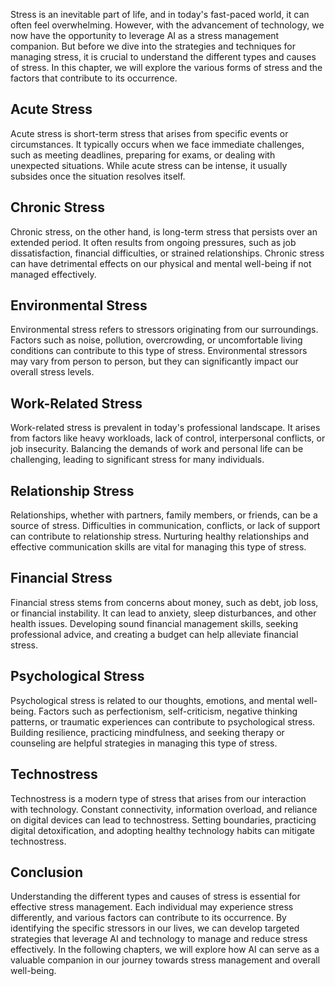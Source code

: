 
Stress is an inevitable part of life, and in today's fast-paced world, it can often feel overwhelming. However, with the advancement of technology, we now have the opportunity to leverage AI as a stress management companion. But before we dive into the strategies and techniques for managing stress, it is crucial to understand the different types and causes of stress. In this chapter, we will explore the various forms of stress and the factors that contribute to its occurrence.

## Acute Stress

Acute stress is short-term stress that arises from specific events or circumstances. It typically occurs when we face immediate challenges, such as meeting deadlines, preparing for exams, or dealing with unexpected situations. While acute stress can be intense, it usually subsides once the situation resolves itself.

## Chronic Stress

Chronic stress, on the other hand, is long-term stress that persists over an extended period. It often results from ongoing pressures, such as job dissatisfaction, financial difficulties, or strained relationships. Chronic stress can have detrimental effects on our physical and mental well-being if not managed effectively.

## Environmental Stress

Environmental stress refers to stressors originating from our surroundings. Factors such as noise, pollution, overcrowding, or uncomfortable living conditions can contribute to this type of stress. Environmental stressors may vary from person to person, but they can significantly impact our overall stress levels.

## Work-Related Stress

Work-related stress is prevalent in today's professional landscape. It arises from factors like heavy workloads, lack of control, interpersonal conflicts, or job insecurity. Balancing the demands of work and personal life can be challenging, leading to significant stress for many individuals.

## Relationship Stress

Relationships, whether with partners, family members, or friends, can be a source of stress. Difficulties in communication, conflicts, or lack of support can contribute to relationship stress. Nurturing healthy relationships and effective communication skills are vital for managing this type of stress.

## Financial Stress

Financial stress stems from concerns about money, such as debt, job loss, or financial instability. It can lead to anxiety, sleep disturbances, and other health issues. Developing sound financial management skills, seeking professional advice, and creating a budget can help alleviate financial stress.

## Psychological Stress

Psychological stress is related to our thoughts, emotions, and mental well-being. Factors such as perfectionism, self-criticism, negative thinking patterns, or traumatic experiences can contribute to psychological stress. Building resilience, practicing mindfulness, and seeking therapy or counseling are helpful strategies in managing this type of stress.

## Technostress

Technostress is a modern type of stress that arises from our interaction with technology. Constant connectivity, information overload, and reliance on digital devices can lead to technostress. Setting boundaries, practicing digital detoxification, and adopting healthy technology habits can mitigate technostress.

## Conclusion

Understanding the different types and causes of stress is essential for effective stress management. Each individual may experience stress differently, and various factors can contribute to its occurrence. By identifying the specific stressors in our lives, we can develop targeted strategies that leverage AI and technology to manage and reduce stress effectively. In the following chapters, we will explore how AI can serve as a valuable companion in our journey towards stress management and overall well-being.
